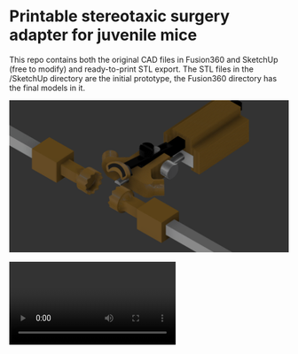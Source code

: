 # Printable stereotaxic surgery adapter for juvenile mice

This repo contains both the original CAD files in Fusion360 and SketchUp (free to modify) and ready-to-print STL export.
The STL files in the /SketchUp directory are the initial prototype, the Fusion360 directory has the final models in it.

![Alt text](illustrations/example.PNG?raw=true "Snapshot of modified stereotaxic setup")

![caption](illustrations/assembly_animation.mp4)
